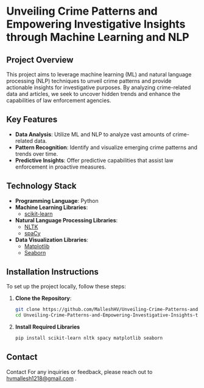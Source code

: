 # Unveiling Crime Patterns and Empowering Investigative Insights through Machine Learning and NLP

## Project Overview
This project aims to leverage machine learning (ML) and natural language processing (NLP) techniques to unveil crime patterns and provide actionable insights for investigative purposes. By analyzing crime-related data and articles, we seek to uncover hidden trends and enhance the capabilities of law enforcement agencies.

## Key Features
- **Data Analysis**: Utilize ML and NLP to analyze vast amounts of crime-related data.
- **Pattern Recognition**: Identify and visualize emerging crime patterns and trends over time.
- **Predictive Insights**: Offer predictive capabilities that assist law enforcement in proactive measures.

## Technology Stack
- **Programming Language**: Python
- **Machine Learning Libraries**: 
  - [scikit-learn](https://scikit-learn.org/)
- **Natural Language Processing Libraries**: 
  - [NLTK](https://www.nltk.org/)
  - [spaCy](https://spacy.io/)
- **Data Visualization Libraries**: 
  - [Matplotlib](https://matplotlib.org/)
  - [Seaborn](https://seaborn.pydata.org/)

## Installation Instructions
To set up the project locally, follow these steps:

1. **Clone the Repository**:
   ```bash
   git clone https://github.com/MalleshHV/Unveiling-Crime-Patterns-and-Empowering-Investigative-Insights-through-Machine-Learning-and-NLP.git
   cd Unveiling-Crime-Patterns-and-Empowering-Investigative-Insights-through-Machine-Learning-and-NLP
2. **Install Required Libraries**
   ```bash
   pip install scikit-learn nltk spacy matplotlib seaborn

## Contact
Contact
For any inquiries or feedback, please reach out to hvmallesh1218@gmail.com .
